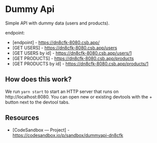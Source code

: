 # Dummy Api

Simple API with dummy data (users and products).

endpoint: 
- [endpoint] - https://dn8cfk-8080.csb.app/
- [GET USERS] - https://dn8cfk-8080.csb.app/users
- [GET USERS by id] - https://dn8cfk-8080.csb.app/users/1
- [GET PRODUCTS] - https://dn8cfk-8080.csb.app/products
- [GET PRODUCTS by id] - https://dn8cfk-8080.csb.app/products/1

  
## How does this work?

We run `yarn start` to start an HTTP server that runs on http://localhost:8080. You can open new or existing devtools with the + button next to the devtool tabs.

## Resources

- [CodeSandbox — Project] - https://codesandbox.io/p/sandbox/dummyapi-dn8cfk

